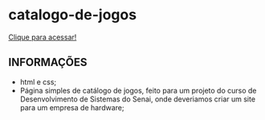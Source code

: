# catalogo-de-jogos

[Clique para acessar!](emersonsotero.github.io/catalogo-de-jogos)

## INFORMAÇÕES
- html e css;
- Página simples de catálogo de jogos, feito para um projeto do curso de Desenvolvimento de Sistemas do Senai, onde deveriamos criar um site para um empresa de hardware;
